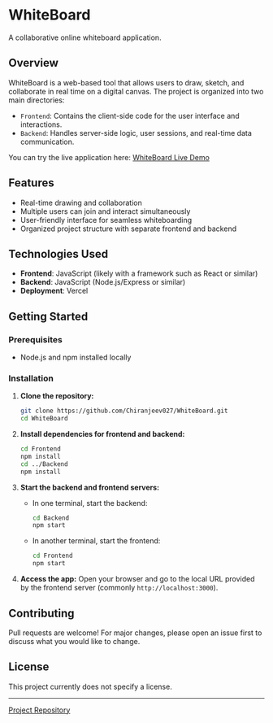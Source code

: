# WhiteBoard

A collaborative online whiteboard application.

## Overview

WhiteBoard is a web-based tool that allows users to draw, sketch, and collaborate in real time on a digital canvas. The project is organized into two main directories:
- `Frontend`: Contains the client-side code for the user interface and interactions.
- `Backend`: Handles server-side logic, user sessions, and real-time data communication.

You can try the live application here: [WhiteBoard Live Demo](https://whiteboard-gamma-plum.vercel.app)

## Features

- Real-time drawing and collaboration
- Multiple users can join and interact simultaneously
- User-friendly interface for seamless whiteboarding
- Organized project structure with separate frontend and backend

## Technologies Used

- **Frontend**: JavaScript (likely with a framework such as React or similar)
- **Backend**: JavaScript (Node.js/Express or similar)
- **Deployment**: Vercel

## Getting Started

### Prerequisites

- Node.js and npm installed locally

### Installation

1. **Clone the repository:**
   ```bash
   git clone https://github.com/Chiranjeev027/WhiteBoard.git
   cd WhiteBoard
   ```

2. **Install dependencies for frontend and backend:**
   ```bash
   cd Frontend
   npm install
   cd ../Backend
   npm install
   ```

3. **Start the backend and frontend servers:**
   - In one terminal, start the backend:
     ```bash
     cd Backend
     npm start
     ```
   - In another terminal, start the frontend:
     ```bash
     cd Frontend
     npm start
     ```

4. **Access the app:**
   Open your browser and go to the local URL provided by the frontend server (commonly `http://localhost:3000`).

## Contributing

Pull requests are welcome! For major changes, please open an issue first to discuss what you would like to change.

## License

This project currently does not specify a license.

---
[Project Repository](https://github.com/Chiranjeev027/WhiteBoard)

